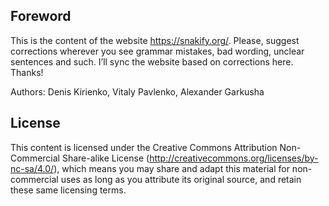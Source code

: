 Foreword
---

This is the content of the website https://snakify.org/. Please, suggest corrections wherever you see grammar mistakes, bad wording, unclear sentences and such. I’ll sync the website based on corrections here. Thanks!

Authors: Denis Kirienko, Vitaly Pavlenko, Alexander Garkusha

License
---

This content is licensed under the Creative Commons Attribution Non-Commercial Share-alike License (http://creativecommons.org/licenses/by-nc-sa/4.0/), which means you may share and adapt this material for non-commercial uses as long as you attribute its original source, and retain these same licensing terms.
